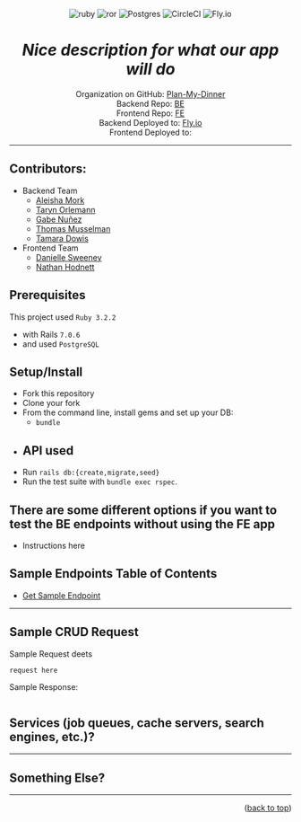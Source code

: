 
<a name="readme-top"></a>
<center>

![ruby](https://img.shields.io/badge/Ruby-CC342D?style=for-the-badge&logo=ruby&logoColor=white) ![ror](https://img.shields.io/badge/Ruby_on_Rails-CC0000?style=for-the-badge&logo=ruby-on-rails&logoColor=white) ![Postgres](https://img.shields.io/badge/postgres-%23316192.svg?style=for-the-badge&logo=postgresql&logoColor=white) ![CircleCI](https://img.shields.io/badge/circleci-343434?style=for-the-badge&logo=circleci&logoColor=white) ![Fly.io](https://img.shields.io/badge/fly.io-8e32e8.svg?style=for-the-badge)


# _*Nice description for what our app will do*_

Organization on GitHub: [Plan-My-Dinner](https://github.com/Plan-My-Dinner) <br>
Backend Repo: [BE](https://github.com/Plan-My-Dinner/plan_my_dinner_be) <br>
Frontend Repo: [FE](https://github.com/Plan-My-Dinner/plan_my_dinner_fe) <br>
Backend Deployed to: [Fly.io](https://planmydinner.fly.dev) <br>
Frontend Deployed to: 

---

</center>

## Contributors:

- Backend Team
  - [Aleisha Mork](https://github.com/aleish-m)
  - [Taryn Orlemann](https://github.com/torlemann)
  - [Gabe Nuñez](https://github.com/gabrielcnunez)
  - [Thomas Musselman](https://github.com/musselmanth)
  - [Tamara Dowis](https://github.com/wanderlust-create)
- Frontend Team
  - [Danielle Sweeney](https://github.com/dsweeney1)
  - [Nathan Hodnett](https://github.com/nhodnett)

## Prerequisites

This project used `Ruby 3.2.2`

- with Rails `7.0.6`
- and used `PostgreSQL`

## Setup/Install

- Fork this repository
- Clone your fork
- From the command line, install gems and set up your DB:
  - `bundle`
- API used
  - 
- Run `rails db:{create,migrate,seed}`
- Run the test suite with `bundle exec rspec`.

## There are some different options if you want to test the BE endpoints without using the FE app

- Instructions here

## Sample Endpoints Table of Contents

- [Get Sample Endpoint](#get-sample-endpoint)

---

## Sample CRUD Request

Sample Request deets

```
request here
```

Sample Response:

```JSON

```

## Services (job queues, cache servers, search engines, etc.)?

---
## Something Else?

---
 <p align="right">(<a href="#readme-top">back to top</a>)</p>
